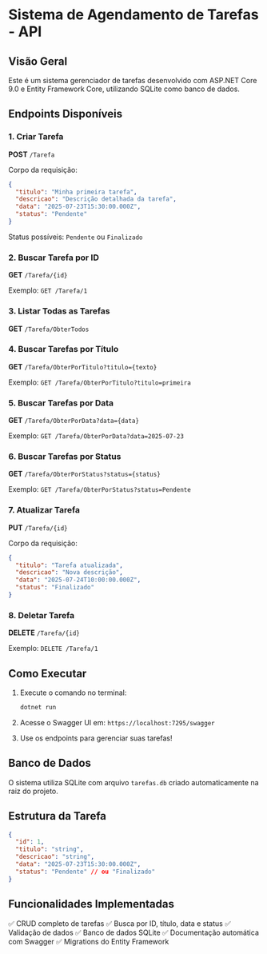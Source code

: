 # Sistema de Agendamento de Tarefas - API

## Visão Geral
Este é um sistema gerenciador de tarefas desenvolvido com ASP.NET Core 9.0 e Entity Framework Core, utilizando SQLite como banco de dados.

## Endpoints Disponíveis

### 1. Criar Tarefa
**POST** `/Tarefa`

Corpo da requisição:
```json
{
  "titulo": "Minha primeira tarefa",
  "descricao": "Descrição detalhada da tarefa",
  "data": "2025-07-23T15:30:00.000Z",
  "status": "Pendente"
}
```

Status possíveis: `Pendente` ou `Finalizado`

### 2. Buscar Tarefa por ID
**GET** `/Tarefa/{id}`

Exemplo: `GET /Tarefa/1`

### 3. Listar Todas as Tarefas
**GET** `/Tarefa/ObterTodos`

### 4. Buscar Tarefas por Título
**GET** `/Tarefa/ObterPorTitulo?titulo={texto}`

Exemplo: `GET /Tarefa/ObterPorTitulo?titulo=primeira`

### 5. Buscar Tarefas por Data
**GET** `/Tarefa/ObterPorData?data={data}`

Exemplo: `GET /Tarefa/ObterPorData?data=2025-07-23`

### 6. Buscar Tarefas por Status
**GET** `/Tarefa/ObterPorStatus?status={status}`

Exemplo: `GET /Tarefa/ObterPorStatus?status=Pendente`

### 7. Atualizar Tarefa
**PUT** `/Tarefa/{id}`

Corpo da requisição:
```json
{
  "titulo": "Tarefa atualizada",
  "descricao": "Nova descrição",
  "data": "2025-07-24T10:00:00.000Z",
  "status": "Finalizado"
}
```

### 8. Deletar Tarefa
**DELETE** `/Tarefa/{id}`

Exemplo: `DELETE /Tarefa/1`

## Como Executar

1. Execute o comando no terminal:
   ```bash
   dotnet run
   ```

2. Acesse o Swagger UI em: `https://localhost:7295/swagger`

3. Use os endpoints para gerenciar suas tarefas!

## Banco de Dados
O sistema utiliza SQLite com arquivo `tarefas.db` criado automaticamente na raiz do projeto.

## Estrutura da Tarefa
```json
{
  "id": 1,
  "titulo": "string",
  "descricao": "string", 
  "data": "2025-07-23T15:30:00.000Z",
  "status": "Pendente" // ou "Finalizado"
}
```

## Funcionalidades Implementadas
✅ CRUD completo de tarefas
✅ Busca por ID, título, data e status
✅ Validação de dados
✅ Banco de dados SQLite
✅ Documentação automática com Swagger
✅ Migrations do Entity Framework
